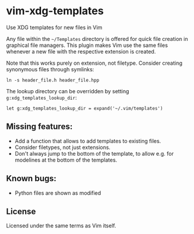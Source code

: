 # vim-xdg-templates
Use XDG templates for new files in Vim

Any file within the `~/Templates` directory is offered for quick file
creation in graphical file managers. This plugin makes Vim use the same
files whenever a new file with the respective extension is created.

Note that this works purely on extension, not filetype. Consider
creating synonymous files through symlinks:

    ln -s header_file.h header_file.hpp

The lookup directory can be overridden by setting
`g:xdg_templates_lookup_dir`:

    let g:xdg_templates_lookup_dir = expand('~/.vim/templates')

## Missing features:

* Add a function that allows to add templates to existing files.
* Consider filetypes, not just extensions.
* Don't always jump to the bottom of the template, to allow e.g. for
  modelines at the bottom of the templates.

## Known bugs:

* Python files are shown as modified

## License

Licensed under the same terms as Vim itself.
